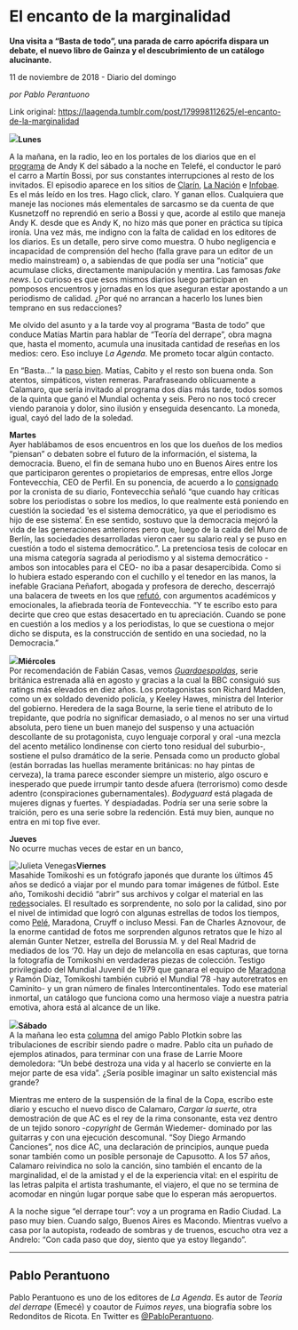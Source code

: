 # El encanto de la marginalidad

**Una visita a “Basta de todo”, una parada de carro apócrifa dispara un debate, el nuevo libro de Gainza y el descubrimiento de un catálogo alucinante.**

11 de noviembre de 2018 - Diario del domingo

_por Pablo Perantuono_

Link original: https://laagenda.tumblr.com/post/179998112625/el-encanto-de-la-marginalidad

![](https://64.media.tumblr.com/41012f1fc385661affb2f26126642342/tumblr_inline_pi2z3eII8b1t6q87u_500.jpg)**Lunes**  

A la mañana, en la radio, leo en los portales de los diarios que en el [programa](denied:denied:applewebdata://CBA50187-BAF2-409B-BA0B-2BCB9B097F05/kusnetzoff) de Andy K del sábado a la noche en Telefé, el conductor le paró el carro a Martín Bossi, por sus constantes interrupciones al resto de los invitados. El episodio aparece en los sitios de [Clarín](https://www.clarin.com/espectaculos/fama/andy-kusnetzoff-harto-martin-bossi-paro-carro-cortala_0_Qkrub5W13.html), [La Nación](https://www.lanacion.com.ar/2188543-andy-kusnetzoff-se-harto-martin-bossi-su) e [Infobae](https://www.infobae.com/teleshow/paso-en-la-tv/2018/11/04/el-enojo-de-andy-kusnetzoff-con-martin-bossi-en-ph-podemos-hablar-pediles-perdon-a-tus-companeros/). Es el más leído en los tres. Hago click, claro. Y ganan ellos. Cualquiera que maneje las nociones más elementales de sarcasmo se da cuenta de que Kusnetzoff no reprendió en serio a Bossi y que, acorde al estilo que maneja Andy K. desde que es Andy K, no hizo más que poner en práctica su típica ironía. Una vez más, me indigno con la falta de calidad en los editores de los diarios. Es un detalle, pero sirve como muestra. O hubo negligencia e incapacidad de comprensión del hecho (falla grave para un editor de un medio mainstream) o, a sabiendas de que podía ser una “noticia” que acumulase clicks, directamente manipulación y mentira. Las famosas *fake news*. Lo curioso es que esos mismos diarios luego participan en pomposos encuentros y jornadas en los que aseguran estar apostando a un periodismo de calidad. ¿Por qué no arrancan a hacerlo los lunes bien temprano en sus redacciones?

Me olvido del asunto y a la tarde voy al programa “Basta de todo” que conduce Matías Martin para hablar de “Teoría del derrape”, obra magna que, hasta el momento, acumula una inusitada cantidad de reseñas en los medios: cero. Eso incluye *La Agenda*. Me prometo tocar algún contacto.

En “Basta…” la [paso bien](https://www.youtube.com/watch?v=UL3wVGbBijk). Matías, Cabito y el resto son buena onda. Son atentos, simpáticos, visten remeras. Parafraseando oblicuamente a Calamaro, que sería invitado al programa dos días más tarde, todos somos de la quinta que ganó el Mundial ochenta y seis. Pero no nos tocó crecer viendo paranoia y dolor, sino ilusión y enseguida desencanto. La moneda, igual, cayó del lado de la soledad. 

**Martes**  
Ayer hablábamos de esos encuentros en los que los dueños de los medios “piensan” o debaten sobre el futuro de la información, el sistema, la democracia. Bueno, el fin de semana hubo uno en Buenos Aires entre los que participaron gerentes o propietarios de empresas, entre ellos Jorge Fontevecchia, CEO de Perfil. En su ponencia, de acuerdo a lo [consignado](https://www.perfil.com/noticias/medios/fontevecchia-quienes-critican-a-los-medios-estan-criticando-al-sitema-democratico.phtml) por la cronista de su diario, Fontevecchia señaló “que cuando hay críticas sobre los periodistas o sobre los medios, lo que realmente está poniendo en cuestión la sociedad ‘es el sistema democrático, ya que el periodismo es hijo de ese sistema’. En ese sentido, sostuvo que la democracia mejoró la vida de las generaciones anteriores pero que, luego de la caída del Muro de Berlín, las sociedades desarrolladas vieron caer su salario real y se puso en cuestión a todo el sistema democrático.”. La pretenciosa tesis de colocar en una misma categoría sagrada al periodismo y al sistema democrático -ambos son intocables para el CEO- no iba a pasar desapercibida. Como si lo hubiera estado esperando con el cuchillo y el tenedor en las manos, la inefable Graciana Peñafort, abogada y profesora de derecho, descerrajó una balacera de tweets en los que [refutó](https://twitter.com/gracepenafort/status/1059795623485026305), con argumentos académicos y emocionales, la afiebrada teoría de Fontevecchia. “Y te escribo esto para decirte que creo que estas desacertado en tu apreciación. Cuando se pone en cuestión a los medios y a los periodistas, lo que se cuestiona o mejor dicho se disputa, es la construcción de sentido en una sociedad, no la Democracia.”

![](https://64.media.tumblr.com/41012f1fc385661affb2f26126642342/tumblr_inline_pi1dqtKTv91t6q87u_500.jpg)**Miércoles**  
Por recomendación de Fabián Casas, vemos *[Guardaespaldas](https://www.youtube.com/watch?v=tLfLU6-9lxY)*, serie británica estrenada allá en agosto y gracias a la cual la BBC consiguió sus ratings más elevados en diez años. Los protagonistas son Richard Madden, como un ex soldado devenido policía, y Keeley Hawes, ministra del Interior del gobierno. Heredera de la saga Bourne, la serie tiene el atributo de lo trepidante, que podría no significar demasiado, o al menos no ser una virtud absoluta, pero tiene un buen manejo del suspenso y una actuación descollante de su protagonista, cuyo lenguaje corporal y oral -una mezcla del acento metálico londinense con cierto tono residual del suburbio-, sostiene el pulso dramático de la serie. Pensada como un producto global (están borradas las huellas meramente británicas: no hay pintas de cerveza), la trama parece esconder siempre un misterio, algo oscuro e inesperado que puede irrumpir tanto desde afuera (terrorismo) como desde adentro (conspiraciones gubernamentales). *Bodyguard* está plagada de mujeres dignas y fuertes. Y despiadadas. Podría ser una serie sobre la traición, pero es una serie sobre la redención. Está muy bien, aunque no entra en mi top five ever.

**Jueves**  
No ocurre muchas veces de estar en un banco, 

![Julieta Venegas](https://64.media.tumblr.com/1ae6759f4953cfc65c90e181e19f9f88/tumblr_inline_pi1ike5Jf31t6q87u_250.jpg)**Viernes**  
Masahide Tomikoshi es un fotógrafo japonés que durante los últimos 45 años se dedicó a viajar por el mundo para tomar imágenes de fútbol. Este año, Tomikoshi decidió “abrir” sus archivos y colgar el material en las [redes](https://www.instagram.com/tomikoshi_photography/?hl=es-la)sociales. El resultado es sorprendente, no solo por la calidad, sino por el nivel de intimidad que logró con algunas estrellas de todos los tiempos, como [Pelé](https://vibrasyonfm.com/un-fotografo-japones-revelo-fotos-ineditas-de-diego-maradona-pele-johan-cruyff-y-el-pibe-valderrama/), Maradona, Cruyff o incluso Messi. Fan de Charles Aznovour, de la enorme cantidad de fotos me sorprenden algunos retratos que le hizo al alemán Gunter Netzer, estrella del Borussia M. y del Real Madrid de mediados de los ‘70. Hay un dejo de melancolía en esas capturas, que torna la fotografía de Tomikoshi en verdaderas piezas de colección. Testigo privilegiado del Mundial Juvenil de 1979 que ganara el equipo de [Maradona](https://www.ellitoral.com/um/fotos/222854_maradona1.jpg) y Ramón Díaz, Tomikoshi también cubrió el Mundial ’78 -hay autoretratos en Caminito- y un gran número de finales Intercontinentales. Todo ese material inmortal, un catálogo que funciona como una hermoso viaje a nuestra patria emotiva, ahora está al alcance de un like. 

![](https://64.media.tumblr.com/b65607f5c22091f514be7e0c3117b8c0/tumblr_inline_pi2z3fFbkS1t6q87u_500.png)**Sábado**  
A la mañana leo esta [columna](https://www.lanacion.com.ar/2190034-escribir-sin-hijos-batalla-del-tiempo) del amigo Pablo Plotkin sobre las tribulaciones de escribir siendo padre o madre. Pablo cita un puñado de ejemplos atinados, para terminar con una frase de Larrie Moore demoledora: “Un bebé destroza una vida y al hacerlo se convierte en la mejor parte de esa vida”. ¿Sería posible imaginar un salto existencial más grande? 

Mientras me entero de la suspensión de la final de la Copa, escribo este diario y escucho el nuevo disco de Calamaro, *Cargar la suerte*, otra demostración de que AC es el rey de la rima consonante, esta vez dentro de un tejido sonoro -*copyright* de Germán Wiedemer- dominado por las guitarras y con una ejecución descomunal. “Soy Diego Armando Canciones”, nos dice AC, una declaración de principios, aunque pueda sonar también como un posible personaje de Capusotto. A los 57 años, Calamaro reivindica no solo la canción, sino también el encanto de la marginalidad, el de la amistad y el de la experiencia vital: en el espíritu de las letras palpita el artista trashumante, el viajero, el que no se termina de acomodar en ningún lugar porque sabe que lo esperan más aeropuertos.

A la noche sigue “el derrape tour”: voy a un programa en Radio Ciudad. La paso muy bien. Cuando salgo, Buenos Aires es Macondo. Mientras vuelvo a casa por la autopista, rodeado de sombras y de truenos, escucho otra vez a Andrelo: “Con cada paso que doy, siento que ya estoy llegando”.




---

 Pablo Perantuono
-----------------

 Pablo Perantuono es uno de los editores de *La Agenda*. Es autor de *Teoría del derrape* (Emecé) y coautor de *Fuimos reyes*, una biografía sobre los Redonditos de Ricota. En Twitter es [@PabloPerantuono](https://twitter.com/PabloPerantuono). 

